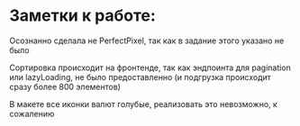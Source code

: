 # Заметки к работе:

Осознанно сделала не PerfectPixel, так как в задание этого указано не было

Сортировка происходит на фронтенде, так как эндпоинта для pagination или lazyLoading, не было предоставленно (и подгрузка происходит сразу более 800 элементов)

В макете все иконки валют голубые, реализовать это невозможно, к сожалению
